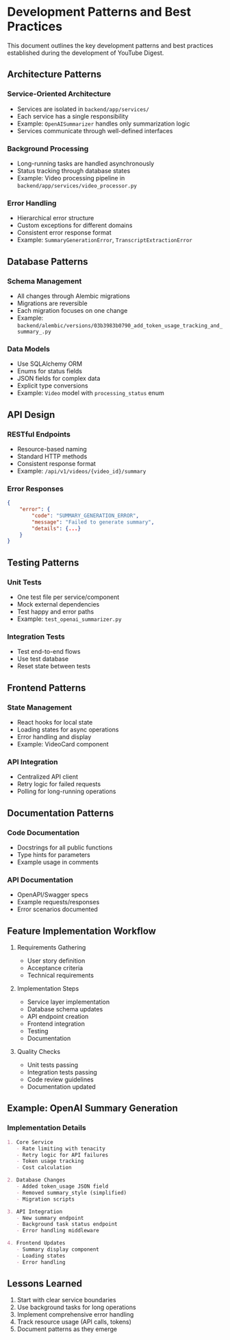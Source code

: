 # Development Patterns and Best Practices

This document outlines the key development patterns and best practices established during the development of YouTube Digest.

## Architecture Patterns

### Service-Oriented Architecture
- Services are isolated in `backend/app/services/`
- Each service has a single responsibility
- Example: `OpenAISummarizer` handles only summarization logic
- Services communicate through well-defined interfaces

### Background Processing
- Long-running tasks are handled asynchronously
- Status tracking through database states
- Example: Video processing pipeline in `backend/app/services/video_processor.py`

### Error Handling
- Hierarchical error structure
- Custom exceptions for different domains
- Consistent error response format
- Example: `SummaryGenerationError`, `TranscriptExtractionError`

## Database Patterns

### Schema Management
- All changes through Alembic migrations
- Migrations are reversible
- Each migration focuses on one change
- Example: `backend/alembic/versions/03b3983b0790_add_token_usage_tracking_and_summary_.py`

### Data Models
- Use SQLAlchemy ORM
- Enums for status fields
- JSON fields for complex data
- Explicit type conversions
- Example: `Video` model with `processing_status` enum

## API Design

### RESTful Endpoints
- Resource-based naming
- Standard HTTP methods
- Consistent response format
- Example: `/api/v1/videos/{video_id}/summary`

### Error Responses
```json
{
    "error": {
        "code": "SUMMARY_GENERATION_ERROR",
        "message": "Failed to generate summary",
        "details": {...}
    }
}
```

## Testing Patterns

### Unit Tests
- One test file per service/component
- Mock external dependencies
- Test happy and error paths
- Example: `test_openai_summarizer.py`

### Integration Tests
- Test end-to-end flows
- Use test database
- Reset state between tests

## Frontend Patterns

### State Management
- React hooks for local state
- Loading states for async operations
- Error handling and display
- Example: VideoCard component

### API Integration
- Centralized API client
- Retry logic for failed requests
- Polling for long-running operations

## Documentation Patterns

### Code Documentation
- Docstrings for all public functions
- Type hints for parameters
- Example usage in comments

### API Documentation
- OpenAPI/Swagger specs
- Example requests/responses
- Error scenarios documented

## Feature Implementation Workflow

1. Requirements Gathering
   - User story definition
   - Acceptance criteria
   - Technical requirements

2. Implementation Steps
   - Service layer implementation
   - Database schema updates
   - API endpoint creation
   - Frontend integration
   - Testing
   - Documentation

3. Quality Checks
   - Unit tests passing
   - Integration tests passing
   - Code review guidelines
   - Documentation updated

## Example: OpenAI Summary Generation

### Implementation Details
```markdown
1. Core Service
   - Rate limiting with tenacity
   - Retry logic for API failures
   - Token usage tracking
   - Cost calculation

2. Database Changes
   - Added token_usage JSON field
   - Removed summary_style (simplified)
   - Migration scripts

3. API Integration
   - New summary endpoint
   - Background task status endpoint
   - Error handling middleware

4. Frontend Updates
   - Summary display component
   - Loading states
   - Error handling
```

## Lessons Learned

1. Start with clear service boundaries
2. Use background tasks for long operations
3. Implement comprehensive error handling
4. Track resource usage (API calls, tokens)
5. Document patterns as they emerge
